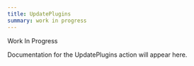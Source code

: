 ```yaml
---
title: UpdatePlugins
summary: work in progress
---
```


Work In Progress

Documentation for the UpdatePlugins action will appear here.